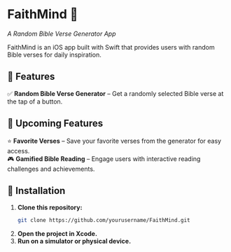 # FaithMind 📖  
*A Random Bible Verse Generator App*  

FaithMind is an iOS app built with Swift that provides users with random Bible verses for daily inspiration.  

## 🚀 Features  
✅ **Random Bible Verse Generator** – Get a randomly selected Bible verse at the tap of a button.  

## 🔮 Upcoming Features  
⭐ **Favorite Verses** – Save your favorite verses from the generator for easy access.  
🎮 **Gamified Bible Reading** – Engage users with interactive reading challenges and achievements.  

## 📌 Installation  
1. **Clone this repository:**  
   ```sh
   git clone https://github.com/yourusername/FaithMind.git
2. **Open the project in Xcode.**
3. **Run on a simulator or physical device.** 
